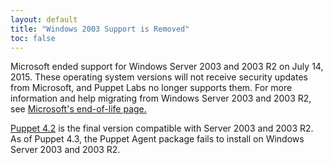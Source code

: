 ```yaml
---
layout: default
title: "Windows 2003 Support is Removed"
toc: false
---
```


Microsoft ended support for Windows Server 2003 and 2003 R2 on July 14, 2015. These operating system versions will not receive security updates from Microsoft, and Puppet Labs no longer supports them. For more information and help migrating from Windows Server 2003 and 2003 R2, see [Microsoft's end-of-life page.](https://www.microsoft.com/en-us/server-cloud/products/windows-server-2003/)

[Puppet 4.2](/puppet/4.2/) is the final version compatible with Server 2003 and 2003 R2. As of Puppet 4.3, the Puppet Agent package fails to install on Windows Server 2003 and 2003 R2.